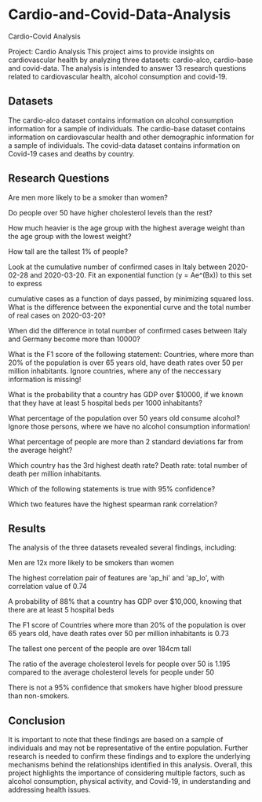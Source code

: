 # Cardio-and-Covid-Data-Analysis
Cardio-Covid Analysis

Project: Cardio Analysis
This project aims to provide insights on cardiovascular health by analyzing three datasets: cardio-alco, cardio-base and covid-data. The analysis is intended to answer 13 research questions related to cardiovascular health, alcohol consumption and covid-19.

## Datasets
The cardio-alco dataset contains information on alcohol consumption information for a sample of individuals.
The cardio-base dataset contains information on cardiovascular health and other demographic information for a sample of individuals.
The covid-data dataset contains information on Covid-19 cases and deaths by country.

## Research Questions
Are men more likely to be a smoker than women?

Do people over 50 have higher cholesterol levels than the rest?

How much heavier is the age group with the highest average weight than the age group with the lowest weight?

How tall are the tallest 1% of people?

Look at the cumulative number of confirmed cases in Italy between 2020-02-28 and 2020-03-20. Fit an exponential function (y = Ae^(Bx)) to this set to express 

cumulative cases as a function of days passed, by minimizing squared loss. What is the difference between the exponential curve and the total number of real cases on 2020-03-20?

When did the difference in total number of confirmed cases between Italy and Germany become more than 10000?

What is the F1 score of the following statement: Countries, where more than 20% of the population is over 65 years old, have death rates over 50 per million inhabitants. Ignore countries, where any of the neccessary information is missing!

What is the probability that a country has GDP over $10000, if we known that they have at least 5 hospital beds per 1000 inhabitants?

What percentage of the population over 50 years old consume alcohol? Ignore those persons, where we have no alcohol consumption information!

What percentage of people are more than 2 standard deviations far from the average height?

Which country has the 3rd highest death rate? Death rate: total number of death per million inhabitants.

Which of the following statements is true with 95% confidence?

Which two features have the highest spearman rank correlation?

## Results
The analysis of the three datasets revealed several findings, including:

Men are 12x more likely to be smokers than women

The highest correlation pair of features are 'ap_hi' and 'ap_lo', with correlation value of 0.74

A probability of 88% that a country has GDP over $10,000, knowing that there are at least 5 hospital beds

The F1 score of Countries where more than 20% of the population is over 65 years old, have death rates over 50 per million inhabitants is  0.73 

The tallest one percent of the people are over 184cm tall

The ratio of the average cholesterol levels for people over 50 is 1.195 compared to the average cholesterol levels for people under 50

There is not a 95% confidence that smokers have higher blood pressure than non-smokers.

## Conclusion
It is important to note that these findings are based on a sample of individuals and may not be representative of the entire population. Further research is needed to confirm these findings and to explore the underlying mechanisms behind the relationships identified in this analysis. Overall, this project highlights the importance of considering multiple factors, such as alcohol consumption, physical activity, and Covid-19, in understanding and addressing health issues.
